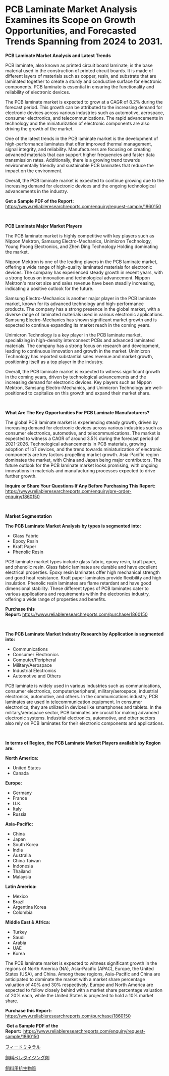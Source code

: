 <p><h1>PCB Laminate Market Analysis Examines its Scope on Growth Opportunities, and Forecasted Trends Spanning from 2024 to 2031.</h1></p><p><strong>PCB Laminate Market Analysis and Latest Trends</strong></p>
<p><p>PCB laminate, also known as printed circuit board laminate, is the base material used in the construction of printed circuit boards. It is made of different layers of materials such as copper, resin, and substrate that are laminated together to create a sturdy and conductive surface for electronic components. PCB laminate is essential in ensuring the functionality and reliability of electronic devices.</p><p>The PCB laminate market is expected to grow at a CAGR of 8.2% during the forecast period. This growth can be attributed to the increasing demand for electronic devices across various industries such as automotive, aerospace, consumer electronics, and telecommunications. The rapid advancements in technology and the miniaturization of electronic components are also driving the growth of the market.</p><p>One of the latest trends in the PCB laminate market is the development of high-performance laminates that offer improved thermal management, signal integrity, and reliability. Manufacturers are focusing on creating advanced materials that can support higher frequencies and faster data transmission rates. Additionally, there is a growing trend towards environmentally friendly and sustainable PCB laminates that reduce the impact on the environment.</p><p>Overall, the PCB laminate market is expected to continue growing due to the increasing demand for electronic devices and the ongoing technological advancements in the industry.</p></p>
<p><strong>Get a Sample PDF of the Report:&nbsp;</strong> <a href="https://www.reliableresearchreports.com/enquiry/request-sample/1860150">https://www.reliableresearchreports.com/enquiry/request-sample/1860150</a></p>
<p>&nbsp;</p>
<p><strong>PCB Laminate Major Market Players</strong></p>
<p><p>The PCB laminate market is highly competitive with key players such as Nippon Mektron, Samsung Electro-Mechanics, Unimicron Technology, Young Poong Electronics, and Zhen Ding Technology Holding dominating the market. </p><p>Nippon Mektron is one of the leading players in the PCB laminate market, offering a wide range of high-quality laminated materials for electronic devices. The company has experienced steady growth in recent years, with a strong focus on innovation and technological advancement. Nippon Mektron's market size and sales revenue have been steadily increasing, indicating a positive outlook for the future.</p><p>Samsung Electro-Mechanics is another major player in the PCB laminate market, known for its advanced technology and high-performance products. The company has a strong presence in the global market, with a diverse range of laminated materials used in various electronic applications. Samsung Electro-Mechanics has shown significant market growth and is expected to continue expanding its market reach in the coming years.</p><p>Unimicron Technology is a key player in the PCB laminate market, specializing in high-density interconnect PCBs and advanced laminated materials. The company has a strong focus on research and development, leading to continuous innovation and growth in the market. Unimicron Technology has reported substantial sales revenue and market growth, positioning itself as a top player in the industry.</p><p>Overall, the PCB laminate market is expected to witness significant growth in the coming years, driven by technological advancements and the increasing demand for electronic devices. Key players such as Nippon Mektron, Samsung Electro-Mechanics, and Unimicron Technology are well-positioned to capitalize on this growth and expand their market share.</p></p>
<p>&nbsp;</p>
<p><strong>What Are The Key Opportunities For PCB Laminate Manufacturers?</strong></p>
<p><p>The global PCB laminate market is experiencing steady growth, driven by increasing demand for electronic devices across various industries such as consumer electronics, automotive, and telecommunications. The market is expected to witness a CAGR of around 3.5% during the forecast period of 2021-2026. Technological advancements in PCB materials, growing adoption of IoT devices, and the trend towards miniaturization of electronic components are key factors propelling market growth. Asia-Pacific region dominates the market, with China and Japan being major contributors. The future outlook for the PCB laminate market looks promising, with ongoing innovations in materials and manufacturing processes expected to drive further growth.</p></p>
<p><strong>Inquire or Share Your Questions If Any Before Purchasing This Report:</strong> <a href="https://www.reliableresearchreports.com/enquiry/pre-order-enquiry/1860150">https://www.reliableresearchreports.com/enquiry/pre-order-enquiry/1860150</a></p>
<p>&nbsp;</p>
<p><strong>Market Segmentation</strong></p>
<p><strong>The PCB Laminate Market Analysis by types is segmented into:</strong></p>
<p><ul><li>Glass Fabric</li><li>Epoxy Resin</li><li>Kraft Paper</li><li>Phenolic Resin</li></ul></p>
<p><p>PCB laminate market types include glass fabric, epoxy resin, kraft paper, and phenolic resin. Glass fabric laminates are durable and have excellent electrical properties. Epoxy resin laminates offer high mechanical strength and good heat resistance. Kraft paper laminates provide flexibility and high insulation. Phenolic resin laminates are flame retardant and have good dimensional stability. These different types of PCB laminates cater to various applications and requirements within the electronics industry, offering a wide range of properties and benefits.</p></p>
<p><strong>Purchase this Report:&nbsp;</strong><a href="https://www.reliableresearchreports.com/purchase/1860150">https://www.reliableresearchreports.com/purchase/1860150</a></p>
<p>&nbsp;</p>
<p><strong>The PCB Laminate Market Industry Research by Application is segmented into:</strong></p>
<p><ul><li>Communications</li><li>Consumer Electronics</li><li>Computer/Peripheral</li><li>Military/Aerospace</li><li>Industrial Electronics</li><li>Automotive and Others</li></ul></p>
<p><p>PCB laminate is widely used in various industries such as communications, consumer electronics, computer/peripheral, military/aerospace, industrial electronics, automotive, and others. In the communications industry, PCB laminates are used in telecommunication equipment. In consumer electronics, they are utilized in devices like smartphones and tablets. In the military/aerospace sector, PCB laminates are crucial for making advanced electronic systems. Industrial electronics, automotive, and other sectors also rely on PCB laminates for their electronic components and applications.</p></p>
<p>&nbsp;</p>
<p><strong>In terms of Region, the PCB Laminate Market Players available by Region are:</strong></p>
<p>
    <p> <strong> North America: </strong>
        <ul>
            <li>United States</li>
            <li>Canada</li>
        </ul>
        </p> 
    <p> <strong> Europe: </strong>
        <ul>
            <li>Germany</li>
            <li>France</li>
            <li>U.K.</li>
            <li>Italy</li>
            <li>Russia</li>
        </ul>
        </p> 
    <p> <strong> Asia-Pacific: </strong>
        <ul>
            <li>China</li>
            <li>Japan</li>
            <li>South Korea</li>
            <li>India</li>
            <li>Australia</li>
            <li>China Taiwan</li>
            <li>Indonesia</li>
            <li>Thailand</li>
            <li>Malaysia</li>
        </ul>
        </p> 
    <p> <strong> Latin America: </strong>
        <ul>
            <li>Mexico</li>
            <li>Brazil</li>
            <li>Argentina Korea</li>
            <li>Colombia</li>
        </ul>
        </p> 
    <p> <strong> Middle East & Africa: </strong>
        <ul>
            <li>Turkey</li>
            <li>Saudi</li>
            <li>Arabia</li>
            <li>UAE</li>
            <li>Korea</li>
        </ul>
    </p>
    </p>
<p><p>The PCB laminate market is expected to witness significant growth in the regions of North America (NA), Asia-Pacific (APAC), Europe, the United States (USA), and China. Among these regions, Asia-Pacific and China are anticipated to dominate the market with a market share percentage valuation of 40% and 30% respectively. Europe and North America are expected to follow closely behind with a market share percentage valuation of 20% each, while the United States is projected to hold a 10% market share.</p></p>
<p><strong>Purchase this Report: </strong><a href="https://www.reliableresearchreports.com/purchase/1860150">https://www.reliableresearchreports.com/purchase/1860150</a></p>
<p>&nbsp;<strong>Get a Sample PDF of the Report:&nbsp;&nbsp;</strong><a href="https://www.reliableresearchreports.com/enquiry/request-sample/1860150">https://www.reliableresearchreports.com/enquiry/request-sample/1860150</a></p>
<p><strong></strong></p>
<p><p><a href="https://github.com/luffiazaza/Market-Research-Report-List-1/blob/main/51188068754.md">フィードミネラル</a></p><p><a href="https://github.com/one-cool-chick/Market-Research-Report-List-1/blob/main/71399348755.md">飼料ペレタイジング剤</a></p><p><a href="https://github.com/avbqbctihcbe2/Market-Research-Report-List-1/blob/main/80708668753.md">飼料用抗生物質</a></p></p>
